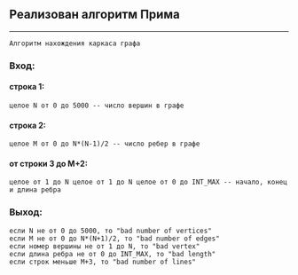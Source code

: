 ## Реализован алгоритм Прима

---

`Алгоритм нахождения каркаса графа`
### Вход:
#### строка 1:
	целое N от 0 до 5000 -- число вершин в графе
#### строка 2:
	целое M от 0 до N*(N-1)/2 -- число ребер в графе
#### от строки 3 до M+2:
	целое от 1 до N целое от 1 до N целое от 0 до INT_MAX -- начало, конец и длина ребра

### Выход:
	если N не от 0 до 5000, то "bad number of vertices"
	если M не от 0 до N*(N+1)/2, то "bad number of edges"
	если номер вершины не от 1 до N, то "bad vertex"
	если длина ребра не от 0 до INT_MAX, то "bad length"
	если строк меньше M+3, то "bad number of lines"
